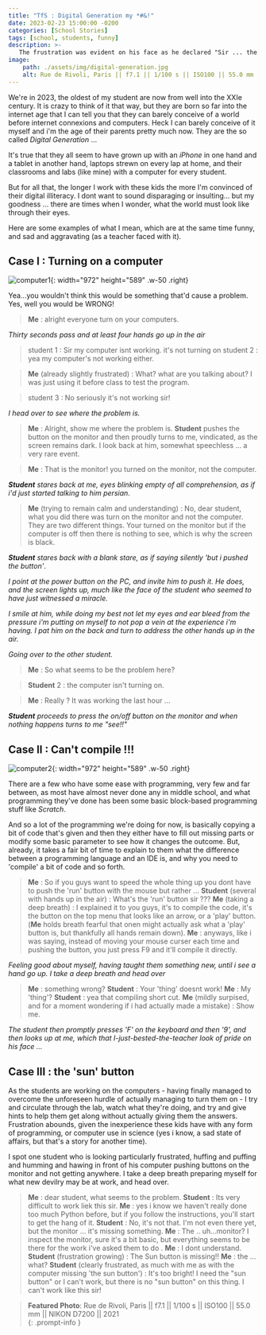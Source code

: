 ```yaml
---
title: "TfS : Digital Generation my *#&!"
date: 2023-02-23 15:00:00 -0200
categories: [School Stories]
tags: [school, students, funny] 
description: >-
   The frustration was evident on his face as he declared "Sir ... the sun buttons isnt working!" ... stuff ensued. 
image: 
    path: ./assets/img/digital-generation.jpg
    alt: Rue de Rivoli, Paris || f7.1 || 1/100 s || ISO100 || 55.0 mm || NIKON D7200 || 2021 || Shahriar Zayyani
---
```

We're in 2023, the oldest of my student are now from well into the XXIe century. It is crazy to think of it that way, but they are born so far into the internet age that I can tell you that they can barely conceive of a world before internet connexions and computers. Heck I can barely conceive of it myself and i'm the age of their parents pretty much now. They are the so called *Digital Generation* ...

It's true that they all seem to have grown up with an *iPhone* in one hand and a tablet in another hand, laptops strewn on every lap at home, and their classrooms and labs (like mine) with a computer for every student. 

But for all that, the longer I work with these kids the more I'm convinced of their digital illiteracy. I dont want to sound disparaging or insulting... but my goodness ... there are times when I wonder, what the world must look like through their eyes.

Here are some examples of what I mean, which are at the same time funny, and sad and aggravating (as a teacher faced with it). 

## Case I : Turning on a computer

![computer1](https://cdn.pixabay.com/photo/2016/04/01/11/10/boy-1300226_1280.png){: width="972" height="589" .w-50 .right}

Yea...you wouldn't think this  would be something that'd cause a problem. Yes, well you would be WRONG!

> **Me** : alright everyone turn on your computers. 

*Thirty seconds pass and at least four hands go up in the air*

> student 1 : Sir my computer isnt working. it's not turning on 
student 2 : yea my computer's not working either. 

>**Me** (already slightly frustrated) : What? what are you talking about? I was just using it before class to test the program. 

> student 3 : No seriously it's not working sir!

*I head over to see where the problem is.*

> **Me** : Alright, show me where the problem is. 
**Student** pushes the button on the monitor and then proudly turns to me, vindicated, as the screen remains dark. I look back at him, somewhat speechless ... a very rare event. 

> **Me** : That is the monitor! you turned on the monitor, not the computer. 

***Student** stares back at me, eyes blinking empty of all comprehension, as if i'd just started talking to him persian*.

> **Me** (trying to remain calm and understanding) : No, dear student, what you did there was turn on the monitor and not the computer. They are two different things. Your turned on the monitor but if the computer is off then there is nothing to see, which is why the screen is black. 

***Student** stares back with a blank stare, as if saying silently 'but i pushed the button'*. 

*I point at the power button on the PC, and invite him to push it. He does, and the screen lights up, much like the face of the student who seemed to have just witnessed a miracle.* 

*I smile at him, while doing my best not let my eyes and ear bleed from the pressure i'm putting on myself to not pop a vein at the experience i'm having. I pat him on the back and turn to address the other hands up in the air.*

*Going over to the other student.* 

> **Me** : So what seems to be the problem here? 

> **Student** 2 : the computer isn't turning on. 

> **Me** : Really ? It was working the last hour ... 

***Student** proceeds to press the on/off button on the monitor and when nothing happens turns to me "see!!"*


## Case II : Can't compile !!!

![computer2](https://cdn.pixabay.com/photo/2017/01/18/12/33/session-1989711_1280.png){: width="972" height="589" .w-50 .right}

There are a few who have some ease with programming, very few and far between, as most have almost never done any in middle school, and what programming they've done has been some basic block-based programming stuff like *Scratch*. 

And so a lot of the programming we're doing for now, is basically copying a bit of code that's given and then they either have to fill out missing parts or modify some basic parameter to see how it changes the outcome. But, already, it takes a fair bit of time to explain to them what the difference between a programming language and an IDE is, and why you need to 'compile' a bit of code and so forth.

> **Me** : So if you guys want to speed the whole thing up you dont have to push the 'run' button with the mouse but rather ... 
> **Student** (several with hands up in the air) : What's the 'run' button sir ???
> **Me** (taking a deep breath) : I explained it to you guys, it's to compile the code, it's the button on the top menu that looks like an arrow, or a 'play' button. (**Me** holds breath fearful that onen might actually ask what a 'play' button is, but thankfully all hands remain down). 
> **Me** : anyways, like i was saying, instead of moving your mouse curser each time and pushing the button, you just press F9 and it'll compile it directly. 
> 
*Feeling good about myself, having taught them something new, until i see a hand go up. I take a deep breath and head over* 

> **Me** : something wrong? 
> **Student** : Your 'thing' doesnt work!
> **Me** : My 'thing'? 
> **Student** : yea that compiling short cut. 
> **Me** (mildly surpised, and for a moment wondering if i had actually made a mistake) : Show me. 

*The student then promptly presses 'F' on the keyboard and then '9', and then looks up at me, which that I-just-bested-the-teacher look of pride on his face ...*


## Case III : the 'sun' button

As the students are working on the computers - having finally managed to overcome the unforeseen hurdle of actually managing to turn them on  - I try and circulate through the lab, watch what they're doing, and try and give hints to help them get along without actually giving them the answers. Frustration abounds, given the inexperience these kids have with any form of programming, or computer use in science (yes i know, a sad state of affairs, but that's a story for another time).

I spot one student who is looking particularly frustrated, huffing and puffing and humming and hawing in front of his computer pushing buttons on the monitor and not getting anywhere. I take a deep breath preparing myself for what new devilry may be at work, and head over. 

> **Me** : dear student, what seems to the problem. 
> **Student** : Its very difficult to work liek this sir. 
> **Me** : yes i know we haven't really done too much Python before, but if you follow the instructions, you'll start to get the hang of it. 
> **Student** : No, it's not that. I'm not even there yet, but the monitor ... it's missing something. 
> **Me** : The .. uh...monitor? 
> I inspect the monitor, sure it's a bit basic, but everything seems to be there for the work i've asked them to do . 
> **Me** : I dont understand. 
> **Student** (frustration growing) : The Sun button is missing!! 
> **Me** : the ... what? 
> **Student** (clearly frustrated, as much with me as with the computer missing 'the sun button') : It's too bright! I need the "sun button" or I can't work, but there is no "sun button" on this thing. I can't work like this sir!


> **Featured Photo**: 
Rue de Rivoli, Paris || f7.1 || 1/100 s || ISO100 || 55.0 mm || NIKON D7200 || 2021  
{: .prompt-info }